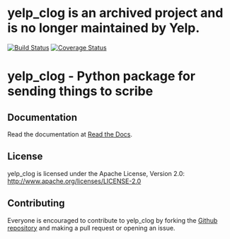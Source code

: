 **yelp_clog is an archived project and is no longer maintained by Yelp.**
=========================================================================

[![Build Status](https://travis-ci.org/Yelp/yelp_clog.svg?branch=master)](https://travis-ci.org/Yelp/yelp_clog)
[![Coverage Status](https://coveralls.io/repos/Yelp/yelp_clog/badge.svg)](https://coveralls.io/r/Yelp/yelp_clog)

yelp_clog - Python package for sending things to scribe
=====================================================


Documentation
-------------

Read the documentation at [Read the Docs](http://yelp-clog.readthedocs.io/).


License
-------

yelp_clog is licensed under the Apache License, Version 2.0: http://www.apache.org/licenses/LICENSE-2.0


Contributing
------------

Everyone is encouraged to contribute to yelp_clog by forking the
[Github repository](http://github.com/Yelp/yelp_clog) and making a pull request or
opening an issue.

